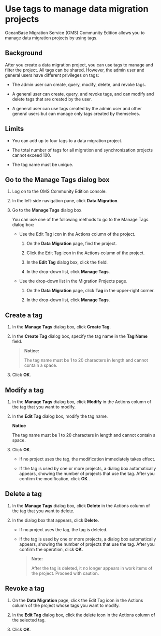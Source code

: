 # Use tags to manage data migration projects

OceanBase Migration Service (OMS) Community Edition allows you to manage data migration projects by using tags.

## Background

After you create a data migration project, you can use tags to manage and filter the project. All tags can be shared. However, the admin user and general users have different privileges on tags:

* The admin user can create, query, modify, delete, and revoke tags.

* A general user can create, query, and revoke tags, and can modify and delete tags that are created by the user.

* A general user can use tags created by the admin user and other general users but can manage only tags created by themselves.

## Limits

* You can add up to four tags to a data migration project.

* The total number of tags for all migration and synchronization projects cannot exceed 100.

* The tag name must be unique.

## Go to the Manage Tags dialog box

1. Log on to the OMS Community Edition console.

2. In the left-side navigation pane, click **Data Migration**.

3. Go to the **Manage Tags** dialog box.

   You can use one of the following methods to go to the Manage Tags dialog box:

   * Use the Edit Tag icon in the Actions column of the project.

     1. On the **Data Migration** page, find the project.

     2. Click the Edit Tag icon in the Actions column of the project.

     3. In the **Edit Tag** dialog box, click the field.

     4. In the drop-down list, click **Manage Tags**.

   * Use the drop-down list in the Migration Projects page.

     1. On the **Data Migration** page, click **Tag** in the upper-right corner.

     2. In the drop-down list, click **Manage Tags**.

## Create a tag

1. In the **Manage Tags** dialog box, click **Create Tag**.

2. In the **Create Tag** dialog box, specify the tag name in the **Tag Name** field.

   >**Notice:**
   >
   >The tag name must be 1 to 20 characters in length and cannot contain a space.

3. Click **OK**.

## Modify a tag

1. In the **Manage Tags** dialog box, click **Modify** in the Actions column of the tag that you want to modify.

2. In the **Edit Tag** dialog box, modify the tag name.

   **Notice**

   The tag name must be 1 to 20 characters in length and cannot contain a space.

3. Click **OK**.

   * If no project uses the tag, the modification immediately takes effect.

   * If the tag is used by one or more projects, a dialog box automatically appears, showing the number of projects that use the tag. After you confirm the modification, click **OK** .

## Delete a tag

1. In the **Manage Tags** dialog box, click **Delete** in the Actions column of the tag that you want to delete.

2. In the dialog box that appears, click **Delete**.

   * If no project uses the tag, the tag is deleted.

   * If the tag is used by one or more projects, a dialog box automatically appears, showing the number of projects that use the tag. After you confirm the operation, click **OK**.

     >**Note:**
     >
     >After the tag is deleted, it no longer appears in work items of the project. Proceed with caution.

## Revoke a tag

1. On the **Data Migration** page, click the Edit Tag icon in the Actions column of the project whose tags you want to modify.

2. In the **Edit Tag** dialog box, click the delete icon in the Actions column of the selected tag.

3. Click **OK**.
